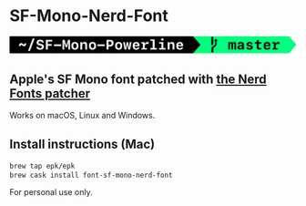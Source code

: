 # SF-Mono-Nerd-Font

![SF Mono Nerd Font](Prompt.png)

## Apple's SF Mono font patched with [the Nerd Fonts patcher](https://github.com/ryanoasis/nerd-fonts#font-patcher)

Works on macOS, Linux and Windows.

## Install instructions (Mac)

```shell
brew tap epk/epk
brew cask install font-sf-mono-nerd-font
```

For personal use only.
